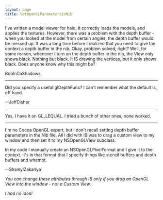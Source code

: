 ```yaml
---
layout: page
title: SetOpenGLParametersInNib
---
```


I've written a model viewer for halo. It correctly loads the models, and applies the textures. However, there was a problem with the depth buffer - when you looked at the model from certain angles, the depth buffer would be messed up. It was a long time before I realized that you need to give the context a depth buffer in the nib. Okay, problem solved, right? Well, for some reason, whenever i turn on the depth buffer in the nib, the View only shows black. Nothing but black. It IS drawing the vertices, but it only shows black. Does anyone know why this might be?

BobInDaShadows

----

Did you specify a useful glDepthFunc?  I can't remember what the default is, off hand.

--JeffDisher

----

Yes, I have it on GL_LEQUAL. I tried a bunch of other ones, none worked.

----

I'm no Cocoa OpenGL expert, but I don't recall setting depth buffer parameters in the Nib file. All I did with IB was to drag a custom view to my window and then set it to my NSOpenGLView subclass.

In my code I manually create an NSOpenGLPixelFormat and I give it to the context. it's in that format that I specify things like stencil buffers and depth buffers and whatnot.

--ShamylZakariya

*You can change these attributes through IB only if you drag an OpenGL View into the window - not a Custom View.*

*I had no idea!*

